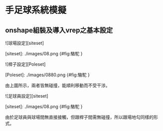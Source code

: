 手足球系統模擬
===




onshape組裝及導入vrep之基本設定
---


![球場設定][siteset]

[siteset]: ./images/08.png {#fig:駱駝 }


![桿子設定][Poleset]

[Poleset]: ./images/0880.png {#fig:駱駝 }

由上圖所示，兩者皆無碰撞，能順利移動而不受干涉。


![足球員設定][siteset]

[siteset]: ./images/08.png {#fig:駱駝  }

由於足球員與球場間無直接接觸，但跟桿子間需無碰撞，所以跟場地勾同樣的形式。

